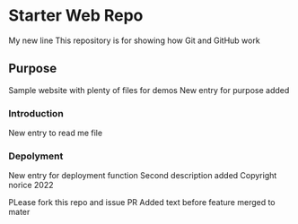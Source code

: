 # Starter Web Repo
My new line
This repository is for showing how Git and GitHub work

## Purpose

Sample website with plenty of files for demos
New entry for purpose added

### Introduction
New entry to read me file

### Depolyment
New entry for deployment function
Second description added
Copyright norice 2022

PLease fork this repo and issue PR
Added text before feature merged to mater